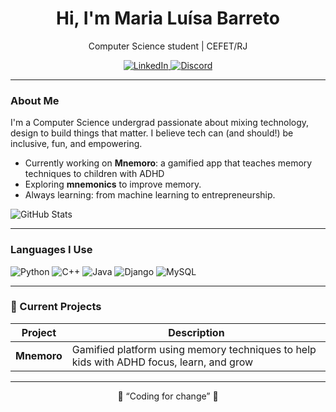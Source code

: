<h1 align="center">Hi, I'm Maria Luísa Barreto</h1>

<p align="center">
  Computer Science student | CEFET/RJ
</p>

<p align="center">
  
  <a href="https://www.linkedin.com/in/maria-luísa-barreto/">
    <img src="https://img.shields.io/badge/LinkedIn-0077B5?style=for-the-badge&logo=linkedin&logoColor=white" alt="LinkedIn">
  </a>
  
  <a href="https://discord.com/users/eusoumary">
    <img src="https://img.shields.io/badge/Discord-7289DA?style=for-the-badge&logo=discord&logoColor=white" alt="Discord">
  </a>
  
</p>


---

### About Me

I'm a Computer Science undergrad passionate about mixing technology, design to build things that matter. I believe tech can (and should!) be inclusive, fun, and empowering.

- Currently working on **Mnemoro**: a gamified app that teaches memory techniques to children with ADHD
- Exploring **mnemonics** to improve memory.
- Always learning: from machine learning to entrepreneurship.

![GitHub Stats](https://github-readme-stats.vercel.app/api?username=mlbcr&theme=transparent&bg_color=000&border_color=30A3DC&show_icons=true&icon_color=30A3DC&title_color=E94D5F&text_color=FFF)

---

### Languages I Use
![Python](https://img.shields.io/badge/python-3670A0?style=for-the-badge&logo=python&logoColor=ffdd54)
![C++](https://img.shields.io/badge/C%2B%2B-00599C?style=for-the-badge&logo=c%2B%2B&logoColor=white)
![Java](https://img.shields.io/badge/java-%23ED8B00.svg?style=for-the-badge&logo=openjdk&logoColor=white)
![Django](https://img.shields.io/badge/django-%23092E20.svg?style=for-the-badge&logo=django&logoColor=white)
![MySQL](https://img.shields.io/badge/MySQL-00000F?style=for-the-badge&logo=mysql&logoColor=white)

---
### 📌 Current Projects

| Project        | Description |
|----------------|-------------|
| **Mnemoro** | Gamified platform using memory techniques to help kids with ADHD focus, learn, and grow |

---

<p align="center">
  💫 “Coding for change” 💫
</p>
